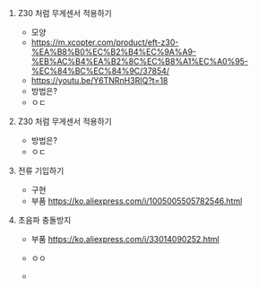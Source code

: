 
1. Z30 처럼 무게센서 적용하기
   - 모양
   - https://m.xcopter.com/product/eft-z30-%EA%B8%B0%EC%B2%B4%EC%9A%A9-%EB%AC%B4%EA%B2%8C%EC%B8%A1%EC%A0%95-%EC%84%BC%EC%84%9C/37854/
   - https://youtu.be/Y6TNRnH3RIQ?t=18
   - 방법은?
   - ㅇㄷ
1. Z30 처럼 무게센서 적용하기
   - 방법은?
   - ㅇㄷ
  
3. 전류 기입하기
   - 구현
   - 부품 https://ko.aliexpress.com/i/1005005505782546.html
  

4. 초음파 충돌방지
   - 부품 https://ko.aliexpress.com/i/33014090252.html
   - ㅇㅇ
  
   - 
